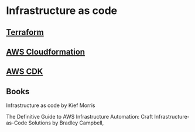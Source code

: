 # Infrastructure as code

## [Terraform](terraform)
## [AWS Cloudformation](cloudformation)
## [AWS CDK](cdk)


## Books

Infrastructure as code by Kief Morris

The Definitive Guide to AWS Infrastructure Automation: Craft Infrastructure-as-Code Solutions by Bradley Campbell,
